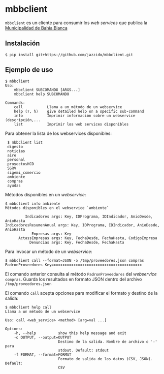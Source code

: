 mbbclient
=========

`mbbclient` es un cliente para consumir los *web services* que publica
la [Municipalidad de Bahía Blanca](http://www.bahiablanca.gov.ar)

## Instalación

    $ pip install git+https://github.com/jazzido/mbbclient.git
    
## Ejemplo de uso

    $ mbbclient
    Uso:
        mbbclient SUBCOMANDO [ARGS...]
        mbbclient help SUBCOMANDO

    Commands:
        call           Llama a un método de un webservice
        help (?, h)    give detailed help on a specific sub-command
        info           Imprimir información sobre un webservice (descripción,...
        list           Imprimir los web services disponibles
        
Para obtener la lista de los webservices disponibles:

     $ mbbclient list
     digesto
     noticias
     aire
     personal
     proyectosHCD
     SGRV
     sigemi_comercio
     ambiente
     compras
     ayudas

Métodos disponibles en un *webservice*:

    $ mbbclient info ambiente
    Métodos disponibles en el webservice `ambiente`
    
             Indicadores args: Key, IDPrograma, IDIndicador, AnioDesde, AnioHasta
    IndicadoresResumenAnual args: Key, IDPrograma, IDIndicador, AnioDesde, AnioHasta
                Empresas args: Key
          ActassEmpresas args: Key, FechaDesde, FechaHasta, CodigoEmpresa
               Denuncias args: Key, FechaDesde, FechaHasta

Para invocar un método de un *webservice*:

    $ mbbclient call --format=JSON -o /tmp/proveedores.json compras
    PadronProveedores Key=xxxxxxxxxxxxxxxxxxxxxxxxxxxxxxxxxxxxxxxx
    
El comando anterior consulta al método `PadronProveedores` del
*webservice* `compras`. Guarda los resultados en formato JSON dentro
del archivo `/tmp/proveedores.json`

El comando `call` acepta opciones para modificar el formato y destino
de la salida:

    $ mbbclient help call 
    Llama a un método de un webservice
    
    Uso: call <web_service> <method> [arg=val ...]
    
    Options:
        -h, --help          show this help message and exit
        -o OUTPUT, --output=OUTPUT
                            Destino de la salida. Nombre de archivo o '-' para
                            stdout. Default: stdout
        -f FORMAT, --format=FORMAT
                            Formato de salida de los datos (CSV, JSON). Default:
                            CSV
                            
